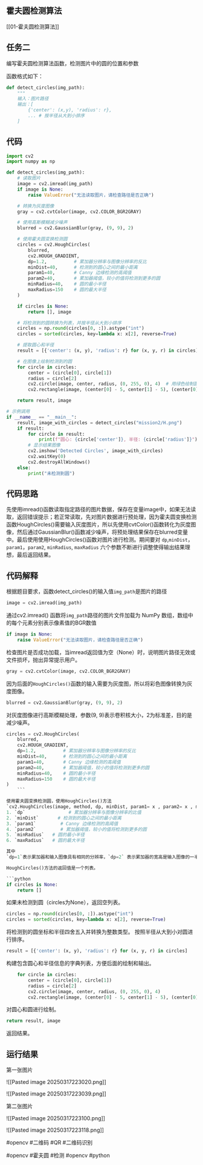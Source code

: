 
## 霍夫圆检测算法

[[01-霍夫圆检测算法]]
## 任务二

编写霍夫圆检测算法函数，检测图片中的圆的位置和参数

函数格式如下：

```python
def detect_circles(img_path):
    """
    输入：图片路径
    输出：[
        {'center': (x,y), 'radius': r}, 
        ... # 按半径从大到小排序
    ]

```
## 代码

```python
import cv2
import numpy as np

def detect_circles(img_path):
    # 读取图片
    image = cv2.imread(img_path)
    if image is None:
        raise ValueError("无法读取图片，请检查路径是否正确")

    # 转换为灰度图像
    gray = cv2.cvtColor(image, cv2.COLOR_BGR2GRAY)

    # 使用高斯模糊减少噪声
    blurred = cv2.GaussianBlur(gray, (9, 9), 2)

    # 使用霍夫圆变换检测圆
    circles = cv2.HoughCircles(
        blurred,
        cv2.HOUGH_GRADIENT,
        dp=1.2,          # 累加器分辨率与图像分辨率的反比
        minDist=40,      # 检测到的圆心之间的最小距离
        param1=40,       # Canny 边缘检测的高阈值
        param2=40,       # 累加器阈值，较小的值将检测到更多的圆
        minRadius=40,    # 圆的最小半径
        maxRadius=150    # 圆的最大半径
    )

    if circles is None:
        return [], image

    # 将检测到的圆转换为列表，并按半径从大到小排序
    circles = np.round(circles[0, :]).astype("int")
    circles = sorted(circles, key=lambda x: x[2], reverse=True)

    # 提取圆心和半径
    result = [{'center': (x, y), 'radius': r} for (x, y, r) in circles]

    # 在图像上绘制检测到的圆
    for circle in circles:
        center = (circle[0], circle[1])
        radius = circle[2]
        cv2.circle(image, center, radius, (0, 255, 0), 4)  # 用绿色绘制圆
        cv2.rectangle(image, (center[0] - 5, center[1] - 5), (center[0] + 5, center[1] + 5), (0, 128, 255), -1)  # 用橙色绘制圆心

    return result, image

# 示例调用
if __name__ == "__main__":
    result, image_with_circles = detect_circles("mission2/H.png")
    if result:
        for circle in result:
            print(f"圆心: {circle['center']}, 半径: {circle['radius']}")
        # 显示结果图像
        cv2.imshow('Detected Circles', image_with_circles)
        cv2.waitKey(0)
        cv2.destroyAllWindows()
    else:
        print("未检测到圆")


```

## 代码思路

先使用imread()函数读取指定路径的图片数据，保存在变量image中，如果无法读取，返回错误提示；若正常读取，先对图片数据进行预处理，因为霍夫圆变换检测函数HoughCircles()需要输入灰度图片，所以先使用cvtColor()函数转化为灰度图像，然后通过GaussianBlur()函数减少噪声，将预处理结果保存在blurred变量中。最后使用使用HoughCircles()函数对图片进行检测。期间要对 `dp`,`minDist`，`param1`，`param2`,  `minRadius`, `maxRadius` 六个参数不断进行调整使得输出结果理想，最后返回结果。

## 代码解释

根据题目要求，函数detect_circles()的输入值`img_path`是图片的路径

```python
image = cv2.imread(img_path)
```

通过cv2.imread() 函数将`img_path`路径的图片文件加载为 NumPy 数组，数组中的每个元素分别表示像素值的BGR数值

```python
if image is None:
	raise ValueError("无法读取图片，请检查路径是否正确")
```

检查图片是否成功加载，当imread返回值为空（None）时，说明图片路径无效或文件损坏，抛出异常提示用户。

```python
gray = cv2.cvtColor(image, cv2.COLOR_BGR2GRAY)
```

因为后面的`HoughCircles()`函数的输入需要为灰度图，所以将彩色图像转换为灰度图像。

```python
blurred = cv2.GaussianBlur(gray, (9, 9), 2)
```

对灰度图像进行高斯模糊处理，参数(9, 9)表示卷积核大小，2为标准差，目的是减少噪声。

```python
circles = cv2.HoughCircles(
	blurred,
	cv2.HOUGH_GRADIENT,
	dp=1.2,          # 累加器分辨率与图像分辨率的反比
	minDist=40,      # 检测到的圆心之间的最小距离
	param1=40,       # Canny 边缘检测的高阈值
	param2=40,       # 累加器阈值，较小的值将检测到更多的圆
	minRadius=40,    # 圆的最小半径
	maxRadius=150    # 圆的最大半径
)
    ```

使用霍夫圆变换检测圆，使用HoughCircles()方法
`cv2.HoughCircles(image, method, dp, minDist, param1= x , param2= x , minRadius= x , maxRadius= x )`
1. `dp`                # 累加器分辨率与图像分辨率的比值
2. `minDist`       # 检测到的圆心之间的最小距离
3. `param1`         # Canny 边缘检测的高阈值
4. `param2`         # 累加器阈值，较小的值将检测到更多的圆
5. `minRadius`   # 圆的最小半径
6. `maxRadius`   # 圆的最大半径

其中
`dp=1`表示累加器和输入图像具有相同的分辨率，`dp=2` 表示累加器的宽高是输入图像的一半。

HoughCircles()方法的返回值是一个列表。

```python
if circles is None:
	return []
```

如果未检测到圆（circles为None），返回空列表。

```python
circles = np.round(circles[0, :]).astype("int")
circles = sorted(circles, key=lambda x: x[2], reverse=True)
```

将检测到的圆坐标和半径四舍五入并转换为整数类型。
按照半径从大到小对圆进行排序。

```python
result = [{'center': (x, y), 'radius': r} for (x, y, r) in circles]
```

构建包含圆心和半径信息的字典列表，方便后面的绘制和输出。

```python
    for circle in circles:
        center = (circle[0], circle[1])
        radius = circle[2]
        cv2.circle(image, center, radius, (0, 255, 0), 4)
        cv2.rectangle(image, (center[0] - 5, center[1] - 5), (center[0] + 5, center[1] + 5), (0, 128, 255), -1)
```

对圆心和圆进行绘制。

```python
return result, image
```

返回结果。

## 运行结果

第一张图片

![[Pasted image 20250317223020.png]]

![[Pasted image 20250317223039.png]]

第二张图片

![[Pasted image 20250317223100.png]]

![[Pasted image 20250317223118.png]]





#opencv #二维码 #QR #二维码识别









#opencv #霍夫圆 #检测 #opencv #python